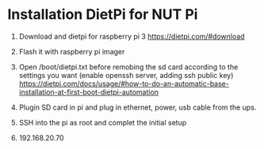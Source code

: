 # Installation DietPi for NUT Pi

1. Download and dietpi for raspberry pi 3 https://dietpi.com/#download

2. Flash it with raspberry pi imager

3. Open /boot/dietpi.txt before remobing the sd card according to the settings you want (enable openssh server, adding ssh public key) https://dietpi.com/docs/usage/#how-to-do-an-automatic-base-installation-at-first-boot-dietpi-automation

4. Plugin SD card in pi and plug in ethernet, power, usb cable from the ups.

5. SSH into the pi as root and complet the initial setup

6. 192.168.20.70